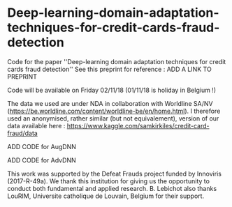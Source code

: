 # Deep-learning-domain-adaptation-techniques-for-credit-cards-fraud-detection
Code for the paper ''Deep-learning domain adaptation techniques for credit cards fraud detection''
See this preprint for reference : ADD A LINK TO PREPRINT

Code will be available on Friday 02/11/18 (01/11/18 is holiday in Belgium !)

The data we used are under NDA in collaboration with Worldline SA/NV (https://be.worldline.com/content/worldline-be/en/home.html).
I therefore used an anonymised, rather similar (but not equivalement), version of our data available here :
https://www.kaggle.com/samkirkiles/credit-card-fraud/data

ADD CODE for AugDNN

ADD CODE for AdvDNN

This work was supported by the Defeat Frauds project funded by Innoviris (2017-R-49a). We thank this institution for giving us the opportunity to conduct both fundamental and applied research. B. Lebichot also thanks LouRIM, Universite catholique de Louvain, Belgium for their support.
